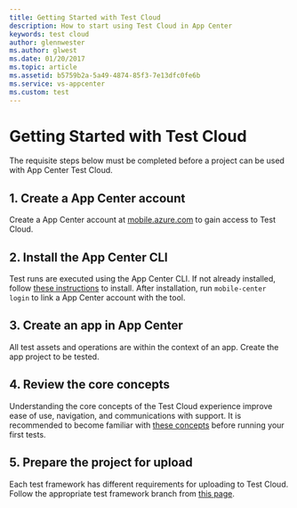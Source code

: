 ```yaml
---
title: Getting Started with Test Cloud
description: How to start using Test Cloud in App Center
keywords: test cloud
author: glennwester
ms.author: glwest
ms.date: 01/20/2017
ms.topic: article
ms.assetid: b5759b2a-5a49-4874-85f3-7e13dfc0fe6b
ms.service: vs-appcenter
ms.custom: test
---
```


# Getting Started with Test Cloud

The requisite steps below must be completed before a project can be used with App Center Test Cloud.

## 1. Create a App Center account
Create a App Center account at [mobile.azure.com](https://mobile.azure.com) to gain access to Test Cloud.

## 2. Install the App Center CLI
Test runs are executed using the App Center CLI. If not already installed, follow [these instructions](~/cli/index.md) to install. After installation, run `mobile-center login` to link a App Center account with the tool.

## 3. Create an app in App Center
All test assets and operations are within the context of an app. Create the app project to be tested.

## 4. Review the core concepts
Understanding the core concepts of the Test Cloud experience improve ease of use, navigation, and communications with support. It is recommended to become familiar with [these concepts](~/test-cloud/core-concepts.md) before running your first tests.

## 5. Prepare the project for upload
Each test framework has different requirements for uploading to Test Cloud. Follow the appropriate test framework branch from [this page](~/test-cloud/preparing-for-upload/index.md).
